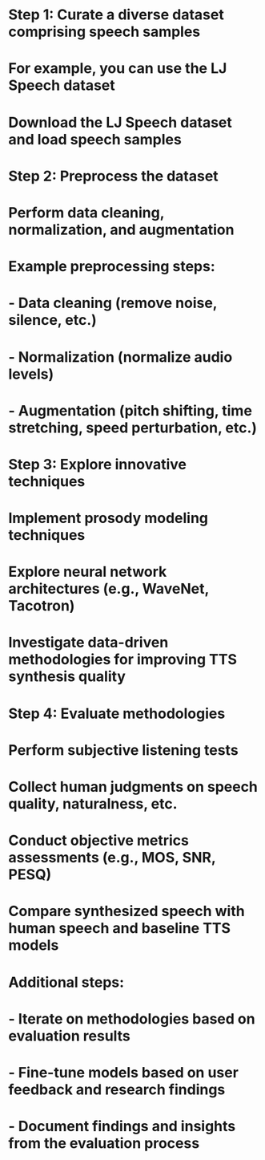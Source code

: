 # Step 1: Curate a diverse dataset comprising speech samples
# For example, you can use the LJ Speech dataset
# Download the LJ Speech dataset and load speech samples

# Step 2: Preprocess the dataset
# Perform data cleaning, normalization, and augmentation
# Example preprocessing steps:
# - Data cleaning (remove noise, silence, etc.)
# - Normalization (normalize audio levels)
# - Augmentation (pitch shifting, time stretching, speed perturbation, etc.)

# Step 3: Explore innovative techniques
# Implement prosody modeling techniques
# Explore neural network architectures (e.g., WaveNet, Tacotron)
# Investigate data-driven methodologies for improving TTS synthesis quality

# Step 4: Evaluate methodologies
# Perform subjective listening tests
# Collect human judgments on speech quality, naturalness, etc.
# Conduct objective metrics assessments (e.g., MOS, SNR, PESQ)
# Compare synthesized speech with human speech and baseline TTS models

# Additional steps:
# - Iterate on methodologies based on evaluation results
# - Fine-tune models based on user feedback and research findings
# - Document findings and insights from the evaluation process


